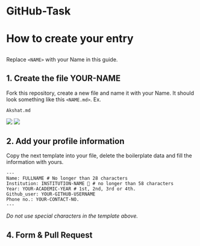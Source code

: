 # GitHub-Task

# How to create your entry
##

Replace `<NAME>` with your Name in this guide.

## 1. Create the file YOUR-NAME 
Fork this repository, create a new file and name it with your Name. It should look something like this `<NAME.md>`. Ex.


```
Akshat.md
```
 ![](https://i.ibb.co/R4p91T9/fork1.jpg)
 ![](https://i.ibb.co/PGymWWZ/1-0-2-Git-create-file.png)



## 2. Add your profile information

Copy the next template into your file, delete the boilerplate data and fill the information with yours.
```
---
Name: FULLNAME # No longer than 28 characters
Institution: INSTITUTION-NAME 🚩 # no longer than 58 characters
Year: YOUR-ACADEMIC-YEAR # 1st, 2nd, 3rd or 4th.
Github_user: YOUR-GITHUB-USERNAME
Phone no.: YOUR-CONTACT-NO.
---
```

_Do not use special characters in the template above._

## 4. Form & Pull Request
